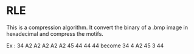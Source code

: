 # RLE

This is a compression algorithm. It convert the binary of a .bmp image in hexadecimal and compress the motifs.

Ex : 34 A2 A2 A2 A2 A2 45 44 44 44 become 34 4 A2 45 3 44
